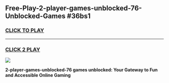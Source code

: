 
## Free-Play-2-player-games-unblocked-76-Unblocked-Games #36bs1
<h3>
<a href="https://news.freeplayer.one?title=2-player-games-unblocked-76&ref=8M">CLICK TO PLAY</a></h3>
<hr>

<h3>
<a href="https://news.freeplayer.one?title=2-player-games-unblocked-76&ref=8M">CLICK 2 PLAY</a>
  
</h3>

<a href="https://news.freeplayer.one?title=2-player-games-unblocked-76&ref=8M"><img src="https://clearcache.store/games.png"></a>


**2-player-games-unblocked-76 games unblocked: Your Gateway to Fun and Accessible Online Gaming**
